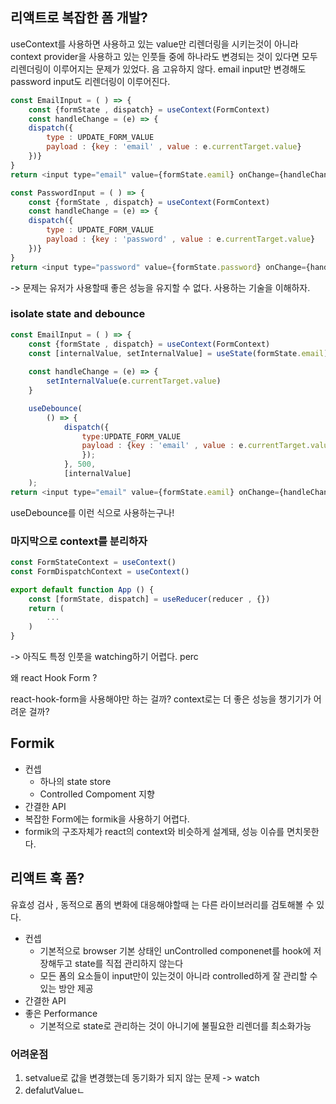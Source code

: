 ## 리액트로 복잡한 폼 개발?
useContext를 사용하면 사용하고 있는 value만 리렌더링을 시키는것이 아니라 context provider을 사용하고 있는 인풋들 중에 하나라도 변경되는 것이 있다면 모두 리렌더링이 이루어지는 문제가 있었다. 음 고유하지 않다.  email input만 변경해도 password input도 리렌더링이 이루어진다. 

```js
const EmailInput = ( ) => {
	const {formState , dispatch} = useContext(FormContext)
	const handleChange = (e) => {
	dispatch({
		type : UPDATE_FORM_VALUE
		payload : {key : 'email' , value : e.currentTarget.value}
	})}
}
return <input type="email" value={formState.eamil} onChange={handleChange}/>

const PasswordInput = ( ) => {
	const {formState , dispatch} = useContext(FormContext)
	const handleChange = (e) => {
	dispatch({
		type : UPDATE_FORM_VALUE
		payload : {key : 'password' , value : e.currentTarget.value}
	})}
}
return <input type="password" value={formState.password} onChange={handleChange}/>
```

-> 문제는 유저가 사용할때 좋은 성능을 유지할 수 없다. 사용하는 기술을 이해하자. 

### isolate state and debounce 
```js
const EmailInput = ( ) => {
	const {formState , dispatch} = useContext(FormContext)
	const [internalValue, setInternalValue] = useState(formState.email)
		
	const handleChange = (e) => {
		setInternalValue(e.currentTarget.value)
	}

	useDebounce(
		() => {
			dispatch({
				type:UPDATE_FORM_VALUE
				payload : {key : 'email' , value : e.currentTarget.value}
				});
			}, 500,
			[internalValue]
	);
return <input type="email" value={formState.eamil} onChange={handleChange}/>
```
useDebounce를 이런 식으로 사용하는구나!

### 마지막으로 context를 분리하자 
```js
const FormStateContext = useContext()
const FormDispatchContext = useContext()

export default function App () {
	const [formState, dispatch] = useReducer(reducer , {})
	return (
		...
	)
}
```

-> 아직도 특정 인풋을 watching하기 어렵다. perc

왜 react Hook Form ? 


react-hook-form을 사용해야만 하는 걸까? context로는 더 좋은 성능을 챙기기가 어려운 걸까? 



## Formik
- 컨셉
	- 하나의 state store
	- Controlled Compoment 지향
- 간결한 API 
- 복잡한 Form에는 formik을 사용하기 어렵다. 
- formik의 구조자체가 react의 context와 비슷하게 설계돼, 성능 이슈를 면치못한다. 

## 리액트 훅 폼? 
유효성 검사 , 동적으로 폼의 변화에 대응해야할때 는 다른 라이브러리를 검토해볼 수 있다.  

- 컨셉 
	- 기본적으로 browser 기본 상태인 unControlled componenet를 hook에 저장해두고 state를 직접 관리하지 않는다
	- 모든 폼의 요소들이 input만이 있는것이 아니라 controlled하게 잘 관리할 수 있는 방안 제공
- 간결한 API
- 좋은 Performance
	- 기본적으로 state로 관리하는 것이 아니기에 불필요한 리렌더를 최소화가능 

### 어려운점
1. setvalue로 값을 변경했는데 동기화가 되지 않는 문제 -> watch
2. defalutValueㄴ  